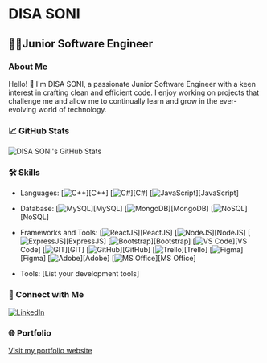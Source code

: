# DISA SONI

## 👨‍💻Junior Software Engineer 

### About Me

Hello! 👋 I'm DISA SONI, a passionate Junior Software Engineer with a keen interest in crafting clean and efficient code. I enjoy working on projects that challenge me and allow me to continually learn and grow in the ever-evolving world of technology.

### 📈 GitHub Stats

![DISA SONI's GitHub Stats](https://github-readme-stats.vercel.app/api?username=your-username&show_icons=true&theme=dark)

### 🛠️ Skills

- Languages: [![C++](https://img.shields.io/badge/C%2B%2B-%2300599C.svg?style=flat-square&logo=c%2B%2B&logoColor=white)][C++] [![C#](https://img.shields.io/badge/C%23-%231572B6.svg?style=flat-square&logo=c-sharp&logoColor=white)][C#] [![JavaScript](https://img.shields.io/badge/JavaScript-%23323330.svg?style=flat-square&logo=javascript&logoColor=%23F7DF1E)][JavaScript] 
- Database: [![MySQL](https://img.shields.io/badge/MySQL-%2300599C.svg?style=flat-square&logo=mysql&logoColor=white)][MySQL] [![MongoDB](https://img.shields.io/badge/MongoDB-%234ea94b.svg?style=flat-square&logo=mongodb&logoColor=white)][MongoDB] [![NoSQL](https://img.shields.io/badge/NoSQL-%231572B6.svg?style=flat-square)][NoSQL]

- Frameworks and Tools: [![ReactJS](https://img.shields.io/badge/ReactJS-%2320232a.svg?style=flat-square&logo=react&logoColor=%2361DAFB)][ReactJS] [![NodeJS](https://img.shields.io/badge/NodeJS-%234ea94b.svg?style=flat-square&logo=node.js&logoColor=white)][NodeJS] [![ExpressJS](https://img.shields.io/badge/ExpressJS-%23404d59.svg?style=flat-square)][ExpressJS] [![Bootstrap](https://img.shields.io/badge/Bootstrap-%23563D7C.svg?style=flat-square&logo=bootstrap&logoColor=white)][Bootstrap] [![VS Code](https://img.shields.io/badge/VS_Code-%2300599C.svg?style=flat-square&logo=visual-studio-code&logoColor=white)][VS Code] [![GIT](https://img.shields.io/badge/Git-%23f05032.svg?style=flat-square&logo=git&logoColor=white)][GIT] [![GitHub](https://img.shields.io/badge/GitHub-%23121011.svg?style=flat-square&logo=github&logoColor=white)][GitHub] [![Trello](https://img.shields.io/badge/Trello-%23026AA7.svg?style=flat-square&logo=trello&logoColor=white)][Trello] [![Figma](https://img.shields.io/badge/Figma-%23f24e1e.svg?style=flat-square&logo=figma&logoColor=white)][Figma] [![Adobe](https://img.shields.io/badge/Adobe-%23FF0000.svg?style=flat-square&logo=adobe&logoColor=white)][Adobe] [![MS Office](https://img.shields.io/badge/MS_Office-%23D83B01.svg?style=flat-square&logo=microsoft-office&logoColor=white)][MS Office]

- Tools: [List your development tools]

### 🤝 Connect with Me

[![LinkedIn](https://img.shields.io/badge/LinkedIn-DISA%20SONI-blue)](https://www.linkedin.com/in/disa-soni)

### 🌐 Portfolio

[Visit my portfolio website](https://disasoni.github.io/MyPortfolio/)
